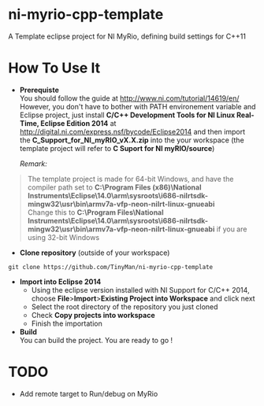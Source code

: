 # ni-myrio-cpp-template
A Template eclipse project for NI MyRio, defining build settings for C++11

# How To Use It
* **Prerequiste**  
You should follow the guide at http://www.ni.com/tutorial/14619/en/  
However, you don't have to bother with PATH environement variable and Eclipse project, just install **C/C++ Development Tools for NI Linux Real-Time, Eclipse Edition 2014** at http://digital.ni.com/express.nsf/bycode/Eclipse2014 and then import the **C_Support_for_NI_myRIO_vX.X.zip** into the your workspace  (the template project will refer to **C Suport for NI myRIO/source**)  
  
  *Remark:*  
>The template project is made for 64-bit Windows, and have the compiler path set to **C:\Program Files (x86)\National Instruments\Eclipse\14.0\arm\sysroots\i686-nilrtsdk-mingw32\usr\bin\armv7a-vfp-neon-nilrt-linux-gnueabi**  
>Change this to **C:\Program Files\National Instruments\Eclipse\14.0\arm\sysroots\i686-nilrtsdk-mingw32\usr\bin\armv7a-vfp-neon-nilrt-linux-gnueabi** if you are using 32-bit Windows  

* **Clone repository** (outside of your workspace)  
```
git clone https://github.com/TinyMan/ni-myrio-cpp-template
```
* **Import into Eclipse 2014**  
  * Using the eclipse version installed with NI Support for C/C++ 2014, choose **File**>**Import**>**Existing Project into Workspace** and click next  
  * Select the root directory of the repository you just cloned  
  * Check **Copy projects into workspace**  
  * Finish the importation
* **Build**  
You can build the project. You are ready to go !

# TODO
* Add remote target to Run/debug on MyRio
